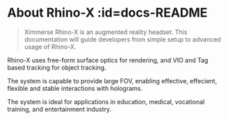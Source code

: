 # About Rhino-X  :id=docs-README

> Ximmerse Rhino-X is an augmented reality headset. This documentation will guide developers from simple setup to advanced usage of Rhino-X.

Rhino-X uses free-form surface optics for rendering, and VIO and Tag based tracking for object tracking.

The system is capable to provide large FOV, enabling effective, effecient, flexible and stable interactions with holograms.

The system is ideal for applications in education, medical, vocational training,  and entertainment industry. 